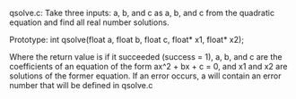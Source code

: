 qsolve.c:
Take three inputs: a, b, and c as a, b, and c from the quadratic equation and find all real number solutions. 

Prototype:
int qsolve(float a, float b, float c, float* x1, float* x2);

Where the return value is if it succeeded (success = 1), a, b, and c are the coefficients of an equation of the form ax^2 + bx + c = 0, and x1 and x2 are solutions of the former equation. 
If an error occurs, a will contain an error number that will be defined in qsolve.c
